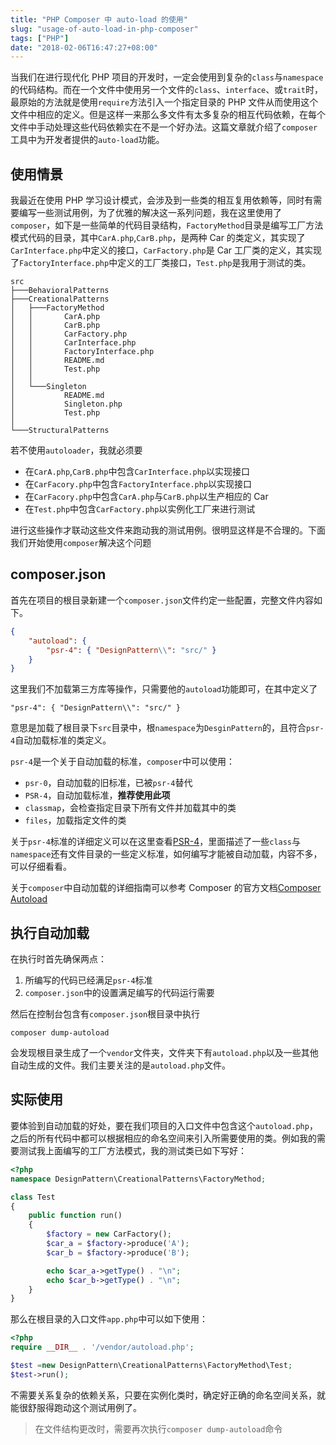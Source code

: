 ```yaml
---
title: "PHP Composer 中 auto-load 的使用"
slug: "usage-of-auto-load-in-php-composer"
tags: ["PHP"]
date: "2018-02-06T16:47:27+08:00"
---
```


当我们在进行现代化 PHP 项目的开发时，一定会使用到复杂的`class`与`namespace`的代码结构。而在一个文件中使用另一个文件的`class`、`interface`、或`trait`时，最原始的方法就是使用`require`方法引入一个指定目录的 PHP 文件从而使用这个文件中相应的定义。但是这样一来那么多文件有太多复杂的相互代码依赖，在每个文件中手动处理这些代码依赖实在不是一个好办法。这篇文章就介绍了`composer`工具中为开发者提供的`auto-load`功能。

## 使用情景

我最近在使用 PHP 学习设计模式，会涉及到一些类的相互复用依赖等，同时有需要编写一些测试用例，为了优雅的解决这一系列问题，我在这里使用了`composer`，如下是一些简单的代码目录结构，`FactoryMethod`目录是编写工厂方法模式代码的目录，其中`CarA.php`,`CarB.php`，是两种 Car 的类定义，其实现了`CarInterface.php`中定义的接口，`CarFactory.php`是 Car 工厂类的定义，其实现了`FactoryInterface.php`中定义的工厂类接口，`Test.php`是我用于测试的类。

```
src
├───BehavioralPatterns
├───CreationalPatterns
│   ├───FactoryMethod
│   │       CarA.php
│   │       CarB.php
│   │       CarFactory.php
│   │       CarInterface.php
│   │       FactoryInterface.php
│   │       README.md
│   │       Test.php
│   │
│   └───Singleton
│           README.md
│           Singleton.php
│           Test.php
│
└───StructuralPatterns
```

若不使用`autoloader`，我就必须要

-   在`CarA.php`,`CarB.php`中包含`CarInterface.php`以实现接口
-   在`CarFacory.php`中包含`FactoryInterface.php`以实现接口
-   在`CarFacory.php`中包含`CarA.php`与`CarB.php`以生产相应的 Car
-   在`Test.php`中包含`CarFactory.php`以实例化工厂来进行测试

进行这些操作才联动这些文件来跑动我的测试用例。很明显这样是不合理的。下面我们开始使用`composer`解决这个问题

## composer.json

首先在项目的根目录新建一个`composer.json`文件约定一些配置，完整文件内容如下。

```json
{
    "autoload": {
        "psr-4": { "DesignPattern\\": "src/" }
    }
}
```

这里我们不加载第三方库等操作，只需要他的`autoload`功能即可，在其中定义了

```
"psr-4": { "DesignPattern\\": "src/" }
```

意思是加载了根目录下`src`目录中，根`namespace`为`DesginPattern`的，且符合`psr-4`自动加载标准的类定义。

`psr-4`是一个关于自动加载的标准，`composer`中可以使用：

-   `psr-0`，自动加载的旧标准，已被`psr-4`替代
-   `PSR-4`，自动加载标准，**推荐使用此项**
-   `classmap`，会检查指定目录下所有文件并加载其中的类
-   `files`，加载指定文件的类

关于`psr-4`标准的详细定义可以在这里查看[PSR-4](https://www.php-fig.org/psr/psr-4/)，里面描述了一些`class`与`namespace`还有文件目录的一些定义标准，如何编写才能被自动加载，内容不多，可以仔细看看。

关于`composer`中自动加载的详细指南可以参考 Composer 的官方文档[Composer Autoload](https://getcomposer.org/doc/04-schema.md#autoload)

## 执行自动加载

在执行时首先确保两点：

1. 所编写的代码已经满足`psr-4`标准
2. `composer.json`中的设置满足编写的代码运行需要

然后在控制台包含有`composer.json`根目录中执行

```
composer dump-autoload
```

会发现根目录生成了一个`vendor`文件夹，文件夹下有`autoload.php`以及一些其他自动生成的文件。我们主要关注的是`autoload.php`文件。

## 实际使用

要体验到自动加载的好处，要在我们项目的入口文件中包含这个`autoload.php`，之后的所有代码中都可以根据相应的命名空间来引入所需要使用的类。例如我的需要测试我上面编写的工厂方法模式，我的测试类已如下写好：

```php
<?php
namespace DesignPattern\CreationalPatterns\FactoryMethod;

class Test
{
    public function run()
    {
        $factory = new CarFactory();
        $car_a = $factory->produce('A');
        $car_b = $factory->produce('B');

        echo $car_a->getType() . "\n";
        echo $car_b->getType() . "\n";
    }
}
```

那么在根目录的入口文件`app.php`中可以如下使用：

```php
<?php
require __DIR__ . '/vendor/autoload.php';

$test =new DesignPattern\CreationalPatterns\FactoryMethod\Test;
$test->run();
```

不需要关系复杂的依赖关系，只要在实例化类时，确定好正确的命名空间关系，就能很舒服得跑动这个测试用例了。

> 在文件结构更改时，需要再次执行`composer dump-autoload`命令
